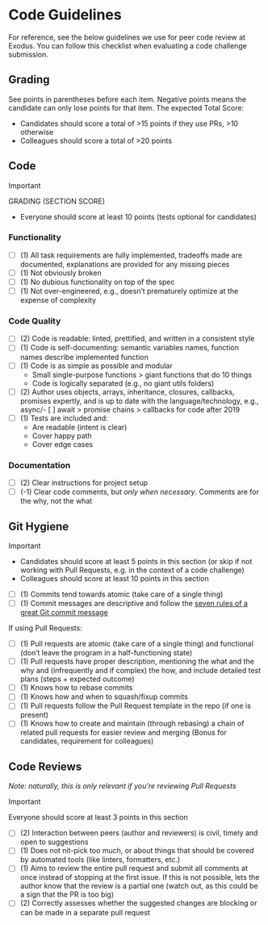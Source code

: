 # Code Guidelines

For reference, see the below guidelines we use for peer code review at Exodus. You can follow this checklist when evaluating a code challenge submission.

## Grading

See points in parentheses before each item. Negative points means the candidate can only lose points for that item. The expected Total Score:

- Candidates should score a total of >15 points if they use PRs, >10 otherwise
- Colleagues should score a total of >20 points

## Code

> [!IMPORTANT]
> GRADING (SECTION SCORE)
>
> - Everyone should score at least 10 points (tests optional for candidates)

### Functionality

- [ ] (1) All task requirements are fully implemented, tradeoffs made are documented, explanations are provided for any missing pieces
- [ ] (1) Not obviously broken
- [ ] (1) No dubious functionality on top of the spec
- [ ] (1) Not over-engineered, e.g., doesn’t prematurely optimize at the expense of complexity

### Code Quality

- [ ] (2) Code is readable: linted, prettified, and written in a consistent style
- [ ] (1) Code is self-documenting: semantic variables names, function names describe implemented function
- [ ] (1) Code is as simple as possible and modular
  - Small single-purpose functions > giant functions that do 10 things
  - Code is logically separated (e.g., no giant utils folders)
- [ ] (2) Author uses objects, arrays, inheritance, closures, callbacks, promises expertly, and is up to date with the language/technology, e.g., async/- [ ] await > promise chains > callbacks for code after 2019
- [ ] (1) Tests are included and:
  - Are readable (intent is clear)
  - Cover happy path
  - Cover edge cases

### Documentation

- [ ] (2) Clear instructions for project setup
- [ ] (-1) Clear code comments, but _only when necessary_. Comments are for the why, not the what

## Git Hygiene

> [!IMPORTANT]
>
> - Candidates should score at least 5 points in this section (or skip if not working with Pull Requests, e.g. in the context of a code challenge)
> - Colleagues should score at least 10 points in this section

- [ ] (1) Commits tend towards atomic (take care of a single thing)
- [ ] (1) Commit messages are descriptive and follow the [seven rules of a great Git commit message](https://chris.beams.io/posts/git-commit/)

If using Pull Requests:

- [ ] (1) Pull requests are atomic (take care of a single thing) and functional (don’t leave the program in a half-functioning state)
- [ ] (1) Pull requests have proper description, mentioning the what and the why and (infrequently and if complex) the how, and include detailed test plans (steps + expected outcome)
- [ ] (1) Knows how to rebase commits
- [ ] (1) Knows how and when to squash/fixup commits
- [ ] (1) Pull requests follow the Pull Request template in the repo (if one is present)
- [ ] (1) Knows how to create and maintain (through rebasing) a chain of related pull requests for easier review and merging (Bonus for candidates, requirement for colleagues)

## Code Reviews

_Note: naturally, this is only relevant if you're reviewing Pull Requests_

> [!IMPORTANT]
>
> Everyone should score at least 3 points in this section

- [ ] (2) Interaction between peers (author and reviewers) is civil, timely and open to suggestions
- [ ] (1) Does not nit-pick too much, or about things that should be covered by automated tools (like linters, formatters, etc.)
- [ ] (1) Aims to review the entire pull request and submit all comments at once instead of stopping at the first issue. If this is not possible, lets the author know that the review is a partial one (watch out, as this could be a sign that the PR is too big)
- [ ] (2) Correctly assesses whether the suggested changes are blocking or can be made in a separate pull request
